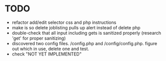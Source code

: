 # TODO

- refactor add/edit selector css and php instructions
- make is so delete joblisting pulls up alert instead of delete php
- double-check that all input including gets is sanitized properly (research 'get' for proper sanitizing)
- discovered two config files. /config.php and /config/config.php. figure out which in use, delete one and test.
- check "NOT YET IMPLEMENTED"
